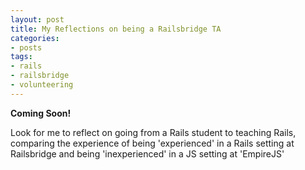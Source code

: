 ```yaml
---
layout: post
title: My Reflections on being a Railsbridge TA
categories:
- posts
tags:
- rails
- railsbridge
- volunteering
---
```


**Coming Soon!**

Look for me to reflect on going from a Rails student to teaching Rails, comparing the experience of being 'experienced' in a Rails setting at Railsbridge and being 'inexperienced' in a JS setting at 'EmpireJS'
